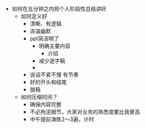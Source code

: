 - 如何在五分钟之内把个人阶段性总结讲好
	- 如何定义好
		- 清晰、有逻辑
		- 诙谐幽默
		- ppt简洁明了
			- 明确主要内容
				- 介绍
			- 减少逐字稿
			-
		- 说话不紧不慢 有节奏
		- 好的开头和结尾
		- 脱稿
	- 如何压缩时间？
		- 确保内容完整
		- 不必拘泥细节，大家对业务的熟悉度要比我更高
		- 中午提前演练2～3遍，计时